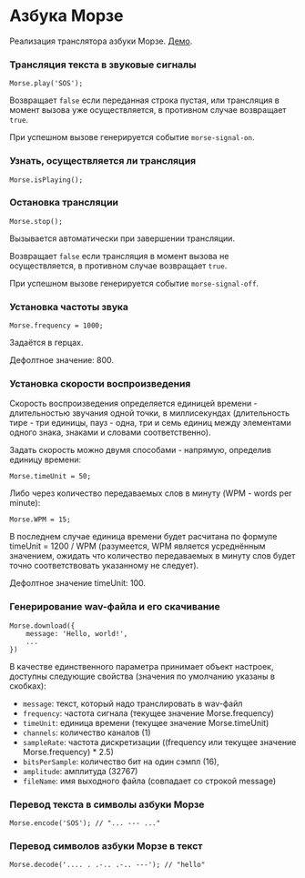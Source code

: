 # Азбука Морзе

Реализация транслятора азбуки Морзе. [Демо](https://0xd34f.github.io/morse/).

### Трансляция текста в звуковые сигналы

```
Morse.play('SOS');
```

Возвращает `false` если переданная строка пустая, или трансляция в момент вызова уже осуществляется, в противном случае возвращает `true`.

При успешном вызове генерируется событие `morse-signal-on`.

### Узнать, осуществляется ли трансляция

```
Morse.isPlaying();
```

### Остановка трансляции

```
Morse.stop();
```

Вызывается автоматически при завершении трансляции.

Возвращает `false` если трансляция в момент вызова не осуществляется, в противном случае возвращает `true`.

При успешном вызове генерируется событие `morse-signal-off`.

### Установка частоты звука

```
Morse.frequency = 1000;
```

Задаётся в герцах.

Дефолтное значение: 800.

### Установка скорости воспроизведения

Скорость воспроизведения определяется единицей времени - длительностью звучания одной точки, в миллисекундах (длительность тире - три единицы, пауз - одна, три и семь единиц между элементами одного знака, знаками и словами соответственно).

Задать скорость можно двумя способами - напрямую, определив единицу времени:

```
Morse.timeUnit = 50;
```

Либо через количество передаваемых слов в минуту (WPM - words per minute):

```
Morse.WPM = 15;
```

В последнем случае единица времени будет расчитана по формуле timeUnit = 1200 / WPM (разумеется, WPM является усреднённым значением, ожидать что количество передаваемых в минуту слов будет точно соответствовать указанному не следует).

Дефолтное значение timeUnit: 100.

### Генерирование wav-файла и его скачивание

```
Morse.download({
    message: 'Hello, world!',
    ...
})
```
В качестве единственного параметра принимает объект настроек, доступны следующие свойства (значения по умолчанию указаны в скобках):

* `message`: текст, который надо транслировать в wav-файл
* `frequency`: частота сигнала (текущее значение Morse.frequency)
* `timeUnit`: единица времени (текущее значение Morse.timeUnit)
* `channels`: количество каналов (1)
* `sampleRate`: частота дискретизации ((frequency или текущее значение Morse.frequency) * 2.5)
* `bitsPerSample`: количество бит на один сэмпл (16),
* `amplitude`: амплитуда (32767)
* `fileName`: имя выходного файла (совпадает со строкой message)

### Перевод текста в символы азбуки Морзе

```
Morse.encode('SOS'); // "... --- ..."
```

### Перевод символов азбуки Морзе в текст

```
Morse.decode('.... . .-.. .-.. ---'); // "hello"
```
